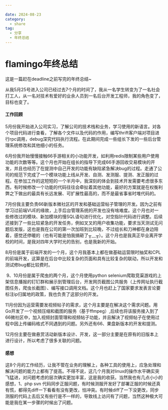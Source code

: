 ```yaml
---
 
date: 2024-08-23
category:
  - share
tag:
  - 分享
  - 年终总结
---
```


# flamingo年终总结

这是一篇赶在deadline之前写完的年终总结~

​		从我5月25号进入公司已经过去7个月的时间了，我从一名学生转变为了一名社会打工人，从一名对技术有爱好的业余人员到一名后台开发工程师，我的角色变了，目标也变了。

#### 工作回顾

​		5月份我开始进入公司实习，了解公司的技术栈和业务，学习使用的新语言。对各个项目代码进行查看，了解各个文件以及代码的作用，编写thrift客户端对项目进行rpc调用，debug深究代码执行流程。在此期间完成一些组长下发的一些后台管理系统修改和其他细小的任务。

​		6月份我开始慢慢接触66手游相关的小功能开发，如利用redis限制某些用户使用功能的次数等等。这个月也开始在组长的指导下完成66手游回收交易模块的开发，并且也经历了在提测中自己开发的功能有缺陷紧急解决bug的过程。走通了公司的规范下完成了一个模块功能上线从开发、自测、发测服、提测、发正服的过程。在参加工作的这短短的一个半月中，我深刻的体会到技术开发需要考虑很多东西，有时候修改一个功能的代码往往会牵扯着其他功能，最好的方案就是在权衡利弊之下做出的最具有长远发展、可扩展性最高的，而不是最省事省时堆代码的。

​		7月份我主要负责66新版本微社区的开发和基础运营帖子管理的开发。因为之前有学习过前端VUE的缘故，上手后台管理系统的开发也没有啥难度。这个月也对一些修改过的模块、新加模块的慢SQL语句进行优化，对空指针代码进行调整。后续还接到了一些比较紧急的开发任务，例如叉叉的用户收集功能，要求当天测试无问题后发版，这也是我在公司的第一次加班到比较晚，不过组长和刀神都在身边陪着，感觉还停暖的（也有可能是怕我搞砸了╥﹏╥）。这个月也是我真正毕业离开学校的时间，是我对四年大学时光的告别，也是我新的开始。

​		8月份是属于前端开发的一个月，这个月我基本上都在做基础运营限时抽奖和CPL的前端开发，这算是在后台中比较复杂的页面和具有比较复杂的联动，所以开发和测试修bug都比较费时。

​		9、10月份是属于爬虫的两个月，这个月使用python  selenium爬取竞渠游戏的上架信息播报的钉钉群和展示到管理后台，开发网页截图公共服务（上传网址执行截图任务，爬虫长截图）、编写接口调用文档。这个月也赶上了国家要求发表言论要标注ip归属地的政策，我也负责了这部分的开发。

​		11月份因为运营需要发视频帖子的需求，这个月主要是在解决这个需求问题。用Go开发了一个视频压缩和截图的服务（基于ffmpeg）,后续也将该服务接入到了66微社区中，加入视频封面管理和视频帖子功能，并且解决了视频帖子在使用过程中因上传编码格式不同遇到的问题。另外还有66、果盘新版本的开发和提测。

​		12月份主要在做悬赏活动新版本设计、开发，这一部分主要是在原有的旧版本上进行设计，所以考虑了很多关联的问题。

#### 感想

​		这8个月的工作经历，让我不管在业务的理解上，各种工具的使用上，应急处理和解决问题的能力上都有了提高。不得不说，这几个月我对linux的操作水平确实突飞猛进，对问题考虑的层次确实更加丰富，这是我的收获。当然我也有几点小小的感想，1、php  svn 代码同步正服问题，有时候测服开发好了部署正服的时候还真有慌，都得先diff一下看看有没有更改，怕冲突。有时候diff了一下没更改，同步测服的代码上去后又有些行是不一样的，导致线上访问有了问题，当然这种极大可能是我在某一步骤的时候出了问题。